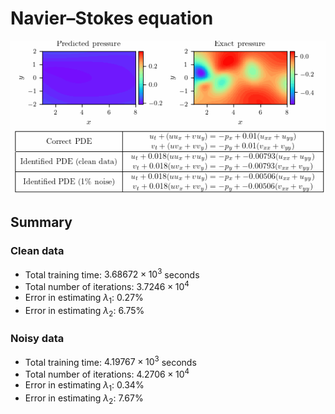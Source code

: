 # Navier–Stokes equation

![Navier–Stokes](figures/NS.gif)

## Summary

### Clean data

- Total training time: $3.68672 \times 10^3$ seconds
- Total number of iterations: $3.7246 \times 10^4$
- Error in estimating $\lambda_{1}$: $0.27$%
- Error in estimating $\lambda_{2}$: $6.75$%

### Noisy data

- Total training time: $4.19767 \times 10^3$ seconds
- Total number of iterations: $4.2706 \times 10^4$
- Error in estimating $\lambda_{1}$: $0.34$%
- Error in estimating $\lambda_{2}$: $7.67$%
